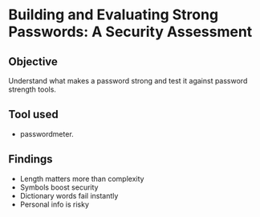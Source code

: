 # Building and Evaluating Strong Passwords: A Security Assessment

## Objective 
Understand what makes a password strong and test it against password strength tools.

## Tool used
-  passwordmeter.

## Findings
-  Length matters more than complexity
-  Symbols boost security
-  Dictionary words fail instantly
-  Personal info is risky

